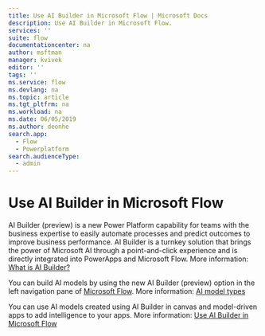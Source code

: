 ```yaml
---
title: Use AI Builder in Microsoft Flow | Microsoft Docs
description: Use AI Builder in Microsoft Flow.
services: ''
suite: flow
documentationcenter: na
author: msftman
manager: kvivek
editor: ''
tags: ''
ms.service: flow
ms.devlang: na
ms.topic: article
ms.tgt_pltfrm: na
ms.workload: na
ms.date: 06/05/2019
ms.author: deonhe
search.app: 
  - Flow
  - Powerplatform
search.audienceType: 
  - admin
---
```


# Use AI Builder in Microsoft Flow


AI Builder (preview) is a new Power Platform capability for teams with the business expertise to easily automate processes and predict outcomes to improve business performance. AI Builder is a turnkey solution that brings the power of Microsoft AI through a point-and-click experience and is directly integrated into PowerApps and Microsoft Flow. More information: [What is AI Builder?](https://docs.microsoft.com/ai-builder/)

You can build AI models by using the new AI Builder (preview) option in the left navigation pane of [Microsoft Flow](https://flow.microsoft.com). More information: [AI model types](https:/docs.microsoft.com/ai-builder/model-types)


You can use AI models created using AI Builder in canvas and model-driven apps to add intelligence to your apps. More information: [Use AI Builder in Microsoft Flow](/ai-builder/use-in-flow-overview)


